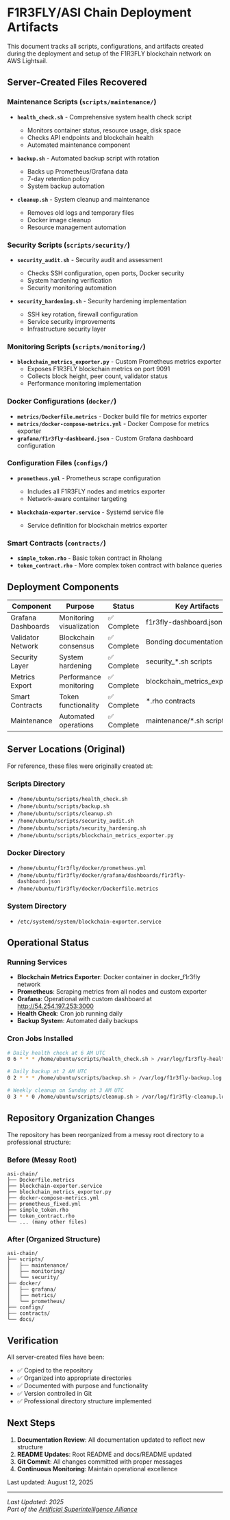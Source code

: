 # F1R3FLY/ASI Chain Deployment Artifacts

This document tracks all scripts, configurations, and artifacts created during the deployment and setup of the F1R3FLY blockchain network on AWS Lightsail.

## Server-Created Files Recovered

### Maintenance Scripts (`scripts/maintenance/`)
- **`health_check.sh`** - Comprehensive system health check script
  - Monitors container status, resource usage, disk space
  - Checks API endpoints and blockchain health
  - Automated maintenance component

- **`backup.sh`** - Automated backup script with rotation
  - Backs up Prometheus/Grafana data
  - 7-day retention policy
  - System backup automation

- **`cleanup.sh`** - System cleanup and maintenance
  - Removes old logs and temporary files
  - Docker image cleanup
  - Resource management automation

### Security Scripts (`scripts/security/`)
- **`security_audit.sh`** - Security audit and assessment
  - Checks SSH configuration, open ports, Docker security
  - System hardening verification
  - Security monitoring automation

- **`security_hardening.sh`** - Security hardening implementation
  - SSH key rotation, firewall configuration
  - Service security improvements
  - Infrastructure security layer

### Monitoring Scripts (`scripts/monitoring/`)
- **`blockchain_metrics_exporter.py`** - Custom Prometheus metrics exporter
  - Exposes F1R3FLY blockchain metrics on port 9091
  - Collects block height, peer count, validator status
  - Performance monitoring implementation

### Docker Configurations (`docker/`)
- **`metrics/Dockerfile.metrics`** - Docker build file for metrics exporter
- **`metrics/docker-compose-metrics.yml`** - Docker Compose for metrics exporter
- **`grafana/f1r3fly-dashboard.json`** - Custom Grafana dashboard configuration

### Configuration Files (`configs/`)
- **`prometheus.yml`** - Prometheus scrape configuration
  - Includes all F1R3FLY nodes and metrics exporter
  - Network-aware container targeting
  
- **`blockchain-exporter.service`** - Systemd service file
  - Service definition for blockchain metrics exporter
  
### Smart Contracts (`contracts/`)
- **`simple_token.rho`** - Basic token contract in Rholang
- **`token_contract.rho`** - More complex token contract with balance queries

## Deployment Components

| Component | Purpose | Status | Key Artifacts |
|-----------|---------|--------|---------------|
| Grafana Dashboards | Monitoring visualization | ✅ Complete | f1r3fly-dashboard.json |
| Validator Network | Blockchain consensus | ✅ Complete | Bonding documentation |
| Security Layer | System hardening | ✅ Complete | security_*.sh scripts |
| Metrics Export | Performance monitoring | ✅ Complete | blockchain_metrics_exporter.py |
| Smart Contracts | Token functionality | ✅ Complete | *.rho contracts |
| Maintenance | Automated operations | ✅ Complete | maintenance/*.sh scripts |

## Server Locations (Original)

For reference, these files were originally created at:

### Scripts Directory
- `/home/ubuntu/scripts/health_check.sh`
- `/home/ubuntu/scripts/backup.sh`
- `/home/ubuntu/scripts/cleanup.sh`
- `/home/ubuntu/scripts/security_audit.sh`
- `/home/ubuntu/scripts/security_hardening.sh`
- `/home/ubuntu/scripts/blockchain_metrics_exporter.py`

### Docker Directory
- `/home/ubuntu/f1r3fly/docker/prometheus.yml`
- `/home/ubuntu/f1r3fly/docker/grafana/dashboards/f1r3fly-dashboard.json`
- `/home/ubuntu/f1r3fly/docker/Dockerfile.metrics`

### System Directory
- `/etc/systemd/system/blockchain-exporter.service`

## Operational Status

### Running Services
- **Blockchain Metrics Exporter**: Docker container in docker_f1r3fly network
- **Prometheus**: Scraping metrics from all nodes and custom exporter
- **Grafana**: Operational with custom dashboard at http://54.254.197.253:3000
- **Health Check**: Cron job running daily
- **Backup System**: Automated daily backups

### Cron Jobs Installed
```bash
# Daily health check at 6 AM UTC
0 6 * * * /home/ubuntu/scripts/health_check.sh > /var/log/f1r3fly-health.log 2>&1

# Daily backup at 2 AM UTC  
0 2 * * * /home/ubuntu/scripts/backup.sh > /var/log/f1r3fly-backup.log 2>&1

# Weekly cleanup on Sunday at 3 AM UTC
0 3 * * 0 /home/ubuntu/scripts/cleanup.sh > /var/log/f1r3fly-cleanup.log 2>&1
```

## Repository Organization Changes

The repository has been reorganized from a messy root directory to a professional structure:

### Before (Messy Root)
```
asi-chain/
├── Dockerfile.metrics
├── blockchain-exporter.service
├── blockchain_metrics_exporter.py
├── docker-compose-metrics.yml
├── prometheus_fixed.yml
├── simple_token.rho
├── token_contract.rho
└── ... (many other files)
```

### After (Organized Structure)
```
asi-chain/
├── scripts/
│   ├── maintenance/
│   ├── monitoring/
│   └── security/
├── docker/
│   ├── grafana/
│   ├── metrics/
│   └── prometheus/
├── configs/
├── contracts/
└── docs/
```

## Verification

All server-created files have been:
- ✅ Copied to the repository
- ✅ Organized into appropriate directories  
- ✅ Documented with purpose and functionality
- ✅ Version controlled in Git
- ✅ Professional directory structure implemented

## Next Steps

1. **Documentation Review**: All documentation updated to reflect new structure
2. **README Updates**: Root README and docs/README updated
3. **Git Commit**: All changes committed with proper messages
4. **Continuous Monitoring**: Maintain operational excellence

Last updated: August 12, 2025

---

*Last Updated: 2025*  
*Part of the [Artificial Superintelligence Alliance](https://superintelligence.io)*
